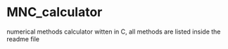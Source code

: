 # MNC_calculator
numerical methods calculator witten in C, all methods are listed inside the readme file

